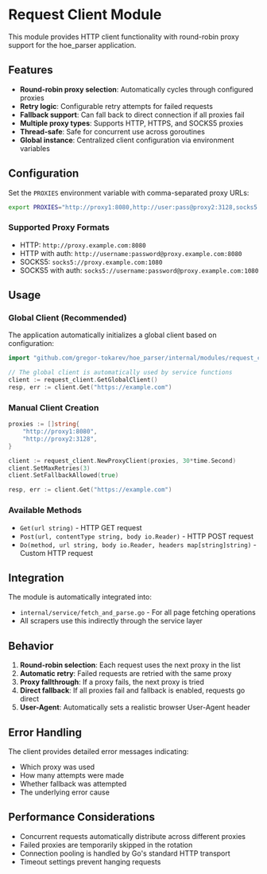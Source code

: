 # Request Client Module

This module provides HTTP client functionality with round-robin proxy support for the hoe_parser application.

## Features

- **Round-robin proxy selection**: Automatically cycles through configured proxies
- **Retry logic**: Configurable retry attempts for failed requests
- **Fallback support**: Can fall back to direct connection if all proxies fail
- **Multiple proxy types**: Supports HTTP, HTTPS, and SOCKS5 proxies
- **Thread-safe**: Safe for concurrent use across goroutines
- **Global instance**: Centralized client configuration via environment variables

## Configuration

Set the `PROXIES` environment variable with comma-separated proxy URLs:

```bash
export PROXIES="http://proxy1:8080,http://user:pass@proxy2:3128,socks5://proxy3:1080"
```

### Supported Proxy Formats

- HTTP: `http://proxy.example.com:8080`
- HTTP with auth: `http://username:password@proxy.example.com:8080`
- SOCKS5: `socks5://proxy.example.com:1080`
- SOCKS5 with auth: `socks5://username:password@proxy.example.com:1080`

## Usage

### Global Client (Recommended)

The application automatically initializes a global client based on configuration:

```go
import "github.com/gregor-tokarev/hoe_parser/internal/modules/request_client"

// The global client is automatically used by service functions
client := request_client.GetGlobalClient()
resp, err := client.Get("https://example.com")
```

### Manual Client Creation

```go
proxies := []string{
    "http://proxy1:8080",
    "http://proxy2:3128",
}

client := request_client.NewProxyClient(proxies, 30*time.Second)
client.SetMaxRetries(3)
client.SetFallbackAllowed(true)

resp, err := client.Get("https://example.com")
```

### Available Methods

- `Get(url string)` - HTTP GET request
- `Post(url, contentType string, body io.Reader)` - HTTP POST request
- `Do(method, url string, body io.Reader, headers map[string]string)` - Custom HTTP request

## Integration

The module is automatically integrated into:

- `internal/service/fetch_and_parse.go` - For all page fetching operations
- All scrapers use this indirectly through the service layer

## Behavior

1. **Round-robin selection**: Each request uses the next proxy in the list
2. **Automatic retry**: Failed requests are retried with the same proxy
3. **Proxy fallthrough**: If a proxy fails, the next proxy is tried
4. **Direct fallback**: If all proxies fail and fallback is enabled, requests go direct
5. **User-Agent**: Automatically sets a realistic browser User-Agent header

## Error Handling

The client provides detailed error messages indicating:
- Which proxy was used
- How many attempts were made
- Whether fallback was attempted
- The underlying error cause

## Performance Considerations

- Concurrent requests automatically distribute across different proxies
- Failed proxies are temporarily skipped in the rotation
- Connection pooling is handled by Go's standard HTTP transport
- Timeout settings prevent hanging requests 